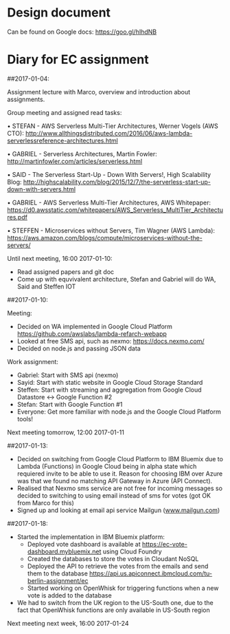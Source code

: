 # Design document
Can be found on Google docs: https://goo.gl/hIhdNB

# Diary for EC assignment

##2017-01-04:

Assignment lecture with Marco, overview and introduction about assignments.

Group meeting and assigned read tasks:

• STEFAN - AWS Serverless Multi-Tier Architectures, Werner Vogels (AWS CTO): http://www.allthingsdistributed.com/2016/06/aws-lambda-serverlessreference-architectures.html

• GABRIEL - Serverless Architectures, Martin Fowler: http://martinfowler.com/articles/serverless.html

• SAID - The Serverless Start-Up - Down With Servers!, High Scalability Blog: http://highscalability.com/blog/2015/12/7/the-serverless-start-up-down-with-servers.html

• GABRIEL - AWS Serverless Multi-Tier Architectures, AWS Whitepaper: https://d0.awsstatic.com/whitepapers/AWS_Serverless_MultiTier_Architectures.pdf

• STEFFEN - Microservices without Servers, Tim Wagner (AWS Lambda): https://aws.amazon.com/blogs/compute/microservices-without-the-servers/

Until next meeting, 16:00 2017-01-10:

- Read assigned papers and git doc
- Come up with equvivalent architecture, Stefan and Gabriel will do WA, Said and Steffen IOT

##2017-01-10:

Meeting:

- Decided on WA implemented in Google Cloud Platform https://github.com/awslabs/lambda-refarch-webapp
- Looked at free SMS api, such as nexmo: https://docs.nexmo.com/
- Decided on node.js and passing JSON data

Work assignment:
- Gabriel: Start with SMS api (nexmo)
- Sayid: Start with static website in Google Cloud Storage Standard
- Steffen: Start with streaming and aggregation from Google Cloud Datastore <-> Google Function #2
- Stefan: Start with Google Function #1
- Everyone: Get more familiar with node.js and the Google Cloud Platform tools!

Next meeting tomorrow, 12:00 2017-01-11

##2017-01-13:

- Decided on switching from Google Cloud Platform to IBM Bluemix due to Lambda (Functions) in Google Cloud being in alpha state which requiered invite to be able to use it. Reason for choosing IBM over Azure was that we found no matching API Gateway in Azure (API Connect). 
- Realised that Nexmo sms service are not free for incoming messages so decided to switching to using email instead of sms for votes (got OK from Marco for this)
- Signed up and looking at email api service Mailgun (www.mailgun.com)

##2017-01-18:

- Started the implementation in IBM Bluemix platform:
  - Deployed vote dashboard is available at https://ec-vote-dashboard.mybluemix.net using Cloud Foundry
  - Created the databases to store the votes in Cloudant NoSQL 
  - Deployed the API to retrieve the votes from the emails and send them to the database https://api.us.apiconnect.ibmcloud.com/tu-berlin-assignment/ec
  - Started working on OpenWhisk for triggering functions when a new vote is added to the database
- We had to switch from the UK region to the US-South one, due to the fact that OpenWhisk functions are only available in US-South region 

Next meeting next week, 16:00 2017-01-24
